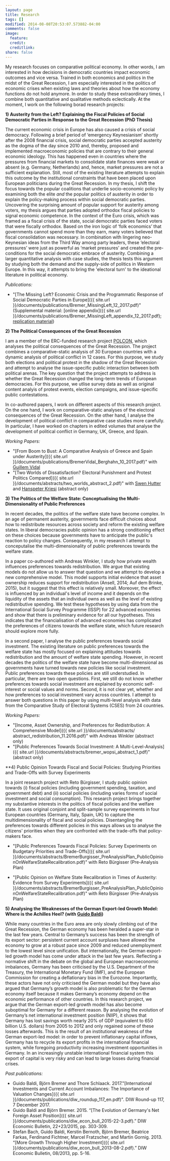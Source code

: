 ```yaml
---
layout: page
title: Research
tags: []
modified: 2014-08-08T20:53:07.573882-04:00
comments: false
image:
  feature:
  credit:
  creditlink: 
share: false
---
```


My research focuses on comparative political economy. In other words, I am interested in how decisions in democratic countries impact economic outcomes and vice versa. Trained in both economics and politics in the midst of the Great Recession, I am especially interested in the politics of economic crises when existing laws and theories about how the economy functions do not hold anymore. In order to study these extraordinary times, I combine both quantitative and qualitative methods eclectically. At the moment, I work on the following borad research projects: 

**1) Austerity from the Left? Explaining the Fiscal Policies of Social Democratic Parties in Response to the Great Recession (PhD Thesis)**

The current economic crisis in Europe has also caused a crisis of social democracy. Following a brief period of ‘emergency Keynesianism’ shortly after the 2008 financial crisis, social democratic parties accepted austerity as the dogma of the day since 2010 and, thereby, proposed and implemented macroeconomic policies that are contrary to their general economic ideology. This has happened even in countries where the pressures from financial markets to consolidate state finances were weak or absent (e.g. Germany, Netherlands) and, hence, market pressures are not a sufficient explanation. Still, most of the existing literature attempts to explain this outcome by the institutional constraints that have been placed upon European politicians during the Great Recession. In my thesis, I shift the focus towards the popular coalitions that underlie socio-economic policy by examining both the elite *and* the popular politics of austerity in order to explain the policy-making process within social democratic parties. Uncovering the surprising amount of popular support for austerity among voters, my thesis argues that parties adopted orthodox fiscal policies to signal economic competence. In the context of the Euro crisis, which was framed as a fiscal crisis of the state, social democratic parties faced voters that were fiscally orthodox. Based on the iron logic of ‘folk economics’ that governments cannot spend more than they earn, many voters believed that fiscal consolidation was necessary. In combination with lingering neo-Keynesian ideas from the Third Way among party leaders, these ‘electoral pressures’ were just as powerful as ‘market pressures’ and created the pre-conditions for the social democratic embrace of austerity. Combining a larger quantitative analysis with case studies, the thesis tests this argument by studying both the demand and the supply-side of politics in Western Europe. In this way, it attempts to bring the 'electoral turn' to the ideational literature in political economy.

*Publications:*

* "[The Missing Left? Economic Crisis and the Programmatic Response of Social Democratic Parties in Europe]({{ site.url }}/documents/publications/Bremer_MissingLeft_12_2017.pdf)" (Supplemental material: [online appendix]({{ site.url }}/documents/publications/Bremer_MissingLeft_appendix_12_2017.pdf); [replication material](https://dataverse.harvard.edu/dataset.xhtml?persistentId=doi:10.7910/DVN/LBO6KC))


**2) The Political Consequences of the Great Recession** 

I am a member of the ERC-funded research project [POLCON](http://www.eui.eu/Projects/POLCON/Home.aspx), which analyses the political consequences of the Great Recession.  The project combines a comparative-static analysis of 30 European countries with a dynamic analysis of political conflict in 12 cases. For this purpose, we study both elections and political protest in the shadow of the Great Recession and attempt to analyse the issue-specific public interaction between both political arenas. The key question that the project attempts to address is whether the Great Recession changed the long-term trends of European democracies. For this purpose, we utlise survey data as well as original content analyis of protest events, election campaigns, and issue-specific public contestations.

In co-authored papers, I work on different aspects of this research project. On the one hand, I work on comparative-static analyses of the electoral consequences of the Great Recession. On the other hand, I analyse the development of political conflict in comparative case studies more carefully. In particular, I have worked on chapters in edited volumes that analyse the development of political conflict in Germany, UK, Greece, and Spain.

*Working Papers:*

* "[From Boom to Bust: A Comparative Analysis of Greece and Spain under Austerity]({{ site.url }}/documents/publications/BremerVidal_Berghahn_10_2017.pdf)" with [Guillem Vidal](http://guillemvidal.eu/)
* "[Two Worlds of Dissatisfaction? Electoral Punishment and Protest Politics Compared]({{ site.url }}/documents/abstracts/two_worlds_abstract_2.pdf)" with [Swen Hutter](http://www.swen-hutter.eu/) and [Hanspeter Kriesi](http://www.eui.eu/DepartmentsAndCentres/PoliticalAndSocialSciences/People/Professors/Kriesi.aspx) (abstract only)


**3) The Politics of the Welfare State: Conceptualising the Multi-Dimensionality of Public Preferences**

In recent decades, the politics of the welfare state have become complex. In an age of permanent austerity, governments face difficult choices about how to redistribute resources across society and reform the existing welfare states. In liberal democracies public opinion has a strong conditioning effect on these choices because governments have to anticipate the public's reaction to policy changes. Consequently, in my research I attempt to conceputalise the multi-dimensionality of public preferences towards the welfare state.

In a paper co-authored with Andreas Winkler, I study how private wealth influences preferences towards redistribution. We argue that existing models do not allow us to answer that question and we attempt to develop a new comprehensive model. This model supports initial evidence that asset ownership reduces support for redistribution (Ansell, 2014; Auf dem Brinke, 2015), but it suggest that this effect is relatively small. Moreover, the effect is influenced by an individual's level of income and it depends on the liquidity of the assets that an individual owns as well as the level of existing redistributive spending. We test these hypotheses by using data from the International Social Survey Programme (ISSP) for 22 advanced economies and show that there is preliminary evidence for all our hypotheses. This indicates that the financialisation of advanced economies has complicated the preferences of citizens towards the welfare state, which future research should explore more fully.

In a second paper, I analyse the public preferences towards social investment. The existing literature on public preferences towards the welfare state has mostly focused on explaining attitudes towards redistribution and the amount of welfare state spending. However, in recent decades the politics of the welfare state have become multi-dimensional as governments have turned towards new policies like social investment. Public preferences towards these policies are still understudied. In particular, there are two open questions. First, we still do not know whether preferences towards social investment are explained by economic self-interest or social values and norms. Second, it is not clear yet, whether and how preferences to social investment vary across countries. I attempt to answer both questions in this paper by using multi-level analysis with data from the Comparative Study of Electoral Systems (CSES) from 24 countries.

*Working Papers:*

* "[Income, Asset Ownership, and Preferences for Redistribution: A Comprehensive Model]({{ site.url }}/documents/abstracts/ abstract_redistribution_11.2016.pdf)" with Andreas Winkler (abstract only)
* "[Public Preferences Towards Social Investment: A Multi-Level-Analysis]({{ site.url }}/documents/abstracts/bremer_wopsi_abstract_1.pdf)" (abstract only)


**4) Public Opinion Towards Fiscal and Social Policies: Studying Priorities and Trade-Offs with Survey Experiments 

In a joint research project with Reto Bürgisser, I study public opinion towards (i) fiscal policies (including government spending, taxation, and government debt) and (ii) social policies (including varies forms of social investment and social consumption). This research project brings together my substantive interests in the politics of fiscal policies and the welfare state. It uses original conjoint and split-sample survey experiments in four European countries (Germany, Italy, Spain, UK) to capture the multidimensionality of fiscal and social policies. Disentangling the preferences towards different policies in this ways allows us to analyse the citizens' priorities when they are confronted with the trade-offs that policy-makers face.  

* "[Public Preferences Towards Fiscal Policies: Survey Experiments on Budgetary Priorities and Trade-Offs]({{ site.url }}/documents/abstracts/BremerBurgisser_PreAnalysisPlan_PublicOpinionOnWelfareStateRecalibration.pdf)" with Reto Bürgisser (Pre-Analysis Plan)

* "[Public Opinion on Welfare State Recalibration in Times of Austerity: Evidence from Survey Experiments]({{ site.url }}/documents/abstracts/BremerBurgisser_PreAnalysisPlan_PublicOpinionOnWelfareStateRecalibration.pdf)" with Reto Bürgisser (Pre-Analysis Plan)


**5) Analysing the Weaknesses of the German Export-led Growth Model: Where is the Achilles Heel? (with [Guido Baldi](http://www.vwi.unibe.ch/about_us/people/dr_baldi_guido/index_eng.html))**

While many countries in the Euro area are only slowly climbing out of the Great Recession, the German economy has been heralded a super-star in the last few years. Central to Germany’s success has been the strength of its export sector: persistent current account surpluses have allowed the economy to grow at a robust pace since 2009 and reduced unemployment to the lowest level since unification. But internationally, the German export-led growth model has come under attack in the last few years. Reflecting a normative shift in the debate on the global and European macroeconomic imbalances, Germany has been criticised by the U.S. Department of the Treasury, the International Monetary Fund (IMF), and the European Commission for creating a deflationary bias in the Eurozone. Importantly, these actors have not only criticised the German model but they have also argued that Germany’s growth model is also problematic for the German economy itself because it makes Germany’s economy depend on the economic performance of other countries. In this research project, we argue that the German export-led growth model has also become suboptimal for Germany for a different reason. By analysing the evolution of Germany’s net international investment position (NIIP), it shows that Germany has lost savings worth nearly 20% of GDP (equivalent to 650 billion U.S. dollars) from 2005 to 2012 and only regained some of these losses afterwards. This is the result of an institutional weakness of the German export-led model: in order to prevent inflationary capital inflows, Germany has to recycle its export profits in the international financial system, while foregoing productivity increasing investment opportunities in Germany. In an increasingly unstable international financial system this export of capital is very risky and can lead to large losses during financial crises.

*Past publications:*

* Guido Baldi, Björn Bremer and Thore Schlaack. 2017."[International Investments and Current Account Imbalances: The Importance of Valuation Changes]({{ site.url }}/documents/publications/diw_roundup_117_en.pdf)". DIW Round-up 117, 7 December 2017. 
* Guido Baldi and Björn Bremer. 2015. “[The Evolution of Germany's Net Foreign Asset Position]({{ site.url }}/documents/publications/diw_econ_bull_2015-22-3.pdf).” DIW Economic Bulletin, 22+23/2015, pp. 303-309.
* Stefan Bach, Guido Baldi, Kerstin Bernoth, Björn Bremer, Beatrice Farkas, Ferdinand Fichtner, Marcel Fratzscher, and Martin Gornig. 2013. “[More Growth Through Higher Investment]({{ site.url }}/documents/publications/diw_econ_bull_2013-08-2.pdf).” DIW Economic Bulletin, 08/2013, pp. 5-16.